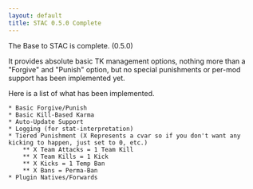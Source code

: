 ```yaml
---
layout: default
title: STAC 0.5.0 Complete
---
```


The Base to STAC is complete. (0.5.0)

It provides absolute basic TK management options, nothing more than a "Forgive" and "Punish" option, but no special punishments or per-mod support has been implemented yet.

Here is a list of what has been implemented.

	* Basic Forgive/Punish
	* Basic Kill-Based Karma
	* Auto-Update Support
	* Logging (for stat-interpretation)
	* Tiered Punishment (X Represents a cvar so if you don't want any kicking to happen, just set to 0, etc.)
		** X Team Attacks = 1 Team Kill
		** X Team Kills = 1 Kick
		** X Kicks = 1 Temp Ban
		** X Bans = Perma-Ban
	* Plugin Natives/Forwards